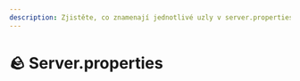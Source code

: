 ```yaml
---
description: Zjistěte, co znamenají jednotlivé uzly v server.properties.
---
```


# 🪨 Server.properties
